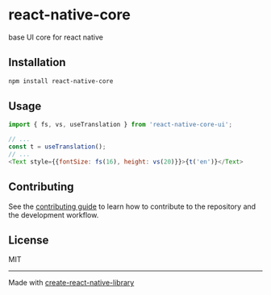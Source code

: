# react-native-core

base UI core for react native

## Installation

```sh
npm install react-native-core
```

## Usage

```js
import { fs, vs, useTranslation } from 'react-native-core-ui';

// ...
const t = useTranslation();
// ...
<Text style={{fontSize: fs(16), height: vs(20)}}>{t('en')}</Text>
```

## Contributing

See the [contributing guide](CONTRIBUTING.md) to learn how to contribute to the repository and the development workflow.

## License

MIT

---

Made with [create-react-native-library](https://github.com/callstack/react-native-builder-bob)
